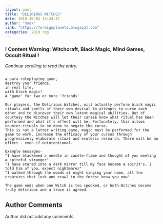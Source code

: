 ```yaml
---
layout: post
title: "DELIRIOUS WITCHES"
date: 2019-10-02 13:24:17
author: "Rook"
link: "https://foreignplanets.blogspot.com"
categories: 2019 rpg
---
```

<div id="warning"><div id="content"><h3><strong>! Content Warning: Witchcraft, Black Magic, Mind Games, Occult Ritual !</strong></h3><i>Continue scrolling to read the entry.</i></div></div>
 
```

a para-roleplaying game,
destroy your friends,
in real life,
with black magic!
A 'game' for two or more 'friends'
  
Our players, the Delirious Witches, will actually perform black magic rituals and spells of their own devisal in attempts to curse each other and to discover their own latent magical abilities. Out of courtesy the Witches will let their cursee know what ritual has been performed and what it's effect will be. Fortunately, this allows counter-rituals to be done to negate the curse. 
This is not a letter writing game, magic must be performed for the game to work. Increase the efficacy of your curses through progressively elaborate ritual and esoteric research. There will be an effect - even if unintentional. 

Example messages-  
"I have blackened a needle in candle-flame and thought of you meeting a spiteful stranger"
"I have stared into a dark mirror till my face became a spirit's, I told him of you, expect nightmares"
"I walked through the woods at night singing your name, all the creatures that lurk and crawl in the forest know you now"

The game ends when one Witch is too spooked, or both Witches become truly delirious and a truce is agreed.

```
## Author Comments
Author did not add any comments.
